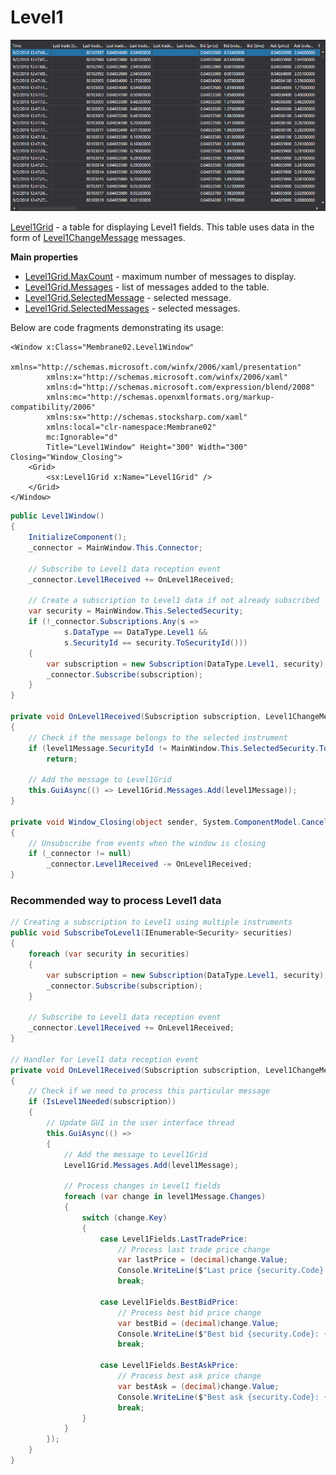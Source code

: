 # Level1

![GUI Level1Grid](../../../../images/gui_leve1grid.png)

[Level1Grid](xref:StockSharp.Xaml.Level1Grid) - a table for displaying Level1 fields. This table uses data in the form of [Level1ChangeMessage](xref:StockSharp.Messages.Level1ChangeMessage) messages.

**Main properties**

- [Level1Grid.MaxCount](xref:StockSharp.Xaml.Level1Grid.MaxCount) - maximum number of messages to display.
- [Level1Grid.Messages](xref:StockSharp.Xaml.Level1Grid.Messages) - list of messages added to the table.
- [Level1Grid.SelectedMessage](xref:StockSharp.Xaml.Level1Grid.SelectedMessage) - selected message.
- [Level1Grid.SelectedMessages](xref:StockSharp.Xaml.Level1Grid.SelectedMessages) - selected messages.

Below are code fragments demonstrating its usage:

```xaml
<Window x:Class="Membrane02.Level1Window"
		xmlns="http://schemas.microsoft.com/winfx/2006/xaml/presentation"
		xmlns:x="http://schemas.microsoft.com/winfx/2006/xaml"
		xmlns:d="http://schemas.microsoft.com/expression/blend/2008"
		xmlns:mc="http://schemas.openxmlformats.org/markup-compatibility/2006"
		xmlns:sx="http://schemas.stocksharp.com/xaml"
		xmlns:local="clr-namespace:Membrane02"
		mc:Ignorable="d"
		Title="Level1Window" Height="300" Width="300" Closing="Window_Closing">
	<Grid>
		<sx:Level1Grid x:Name="Level1Grid" />
	</Grid>
</Window>
```

```cs
public Level1Window()
{
	InitializeComponent();
	_connector = MainWindow.This.Connector;
	
	// Subscribe to Level1 data reception event
	_connector.Level1Received += OnLevel1Received;
	
	// Create a subscription to Level1 data if not already subscribed
	var security = MainWindow.This.SelectedSecurity;
	if (!_connector.Subscriptions.Any(s => 
			s.DataType == DataType.Level1 && 
			s.SecurityId == security.ToSecurityId()))
	{
		var subscription = new Subscription(DataType.Level1, security);
		_connector.Subscribe(subscription);
	}
}

private void OnLevel1Received(Subscription subscription, Level1ChangeMessage level1Message)
{
	// Check if the message belongs to the selected instrument
	if (level1Message.SecurityId != MainWindow.This.SelectedSecurity.ToSecurityId())
		return;
		
	// Add the message to Level1Grid
	this.GuiAsync(() => Level1Grid.Messages.Add(level1Message));
}

private void Window_Closing(object sender, System.ComponentModel.CancelEventArgs e)
{
	// Unsubscribe from events when the window is closing
	if (_connector != null)
		_connector.Level1Received -= OnLevel1Received;
}
```

### Recommended way to process Level1 data

```cs
// Creating a subscription to Level1 using multiple instruments
public void SubscribeToLevel1(IEnumerable<Security> securities)
{
	foreach (var security in securities)
	{
		var subscription = new Subscription(DataType.Level1, security);
		_connector.Subscribe(subscription);
	}
	
	// Subscribe to Level1 data reception event
	_connector.Level1Received += OnLevel1Received;
}

// Handler for Level1 data reception event
private void OnLevel1Received(Subscription subscription, Level1ChangeMessage level1Message)
{
	// Check if we need to process this particular message
	if (IsLevel1Needed(subscription))
	{
		// Update GUI in the user interface thread
		this.GuiAsync(() => 
		{
			// Add the message to Level1Grid
			Level1Grid.Messages.Add(level1Message);
			
			// Process changes in Level1 fields
			foreach (var change in level1Message.Changes)
			{
				switch (change.Key)
				{
					case Level1Fields.LastTradePrice:
						// Process last trade price change
						var lastPrice = (decimal)change.Value;
						Console.WriteLine($"Last price {security.Code}: {lastPrice}");
						break;
						
					case Level1Fields.BestBidPrice:
						// Process best bid price change
						var bestBid = (decimal)change.Value;
						Console.WriteLine($"Best bid {security.Code}: {bestBid}");
						break;
						
					case Level1Fields.BestAskPrice:
						// Process best ask price change
						var bestAsk = (decimal)change.Value;
						Console.WriteLine($"Best ask {security.Code}: {bestAsk}");
						break;
				}
			}
		});
	}
}
```